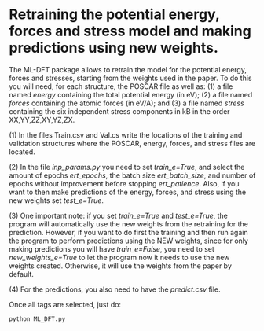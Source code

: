 # Retraining the potential energy, forces and stress model and making predictions using new weights.

The ML-DFT package allows to retrain the model for the potential energy, forces and stresses, starting from the weights used in the paper. To do this you will need, for each structure, the POSCAR file as well as: (1) a file named *energy* containing the total potential energy (in eV); (2) a file named *forces* containing the atomic forces (in eV/A); and (3) a file named *stress* containing the six independent stress components in kB in the order XX,YY,ZZ,XY,YZ,ZX.


(1) In the files Train.csv and Val.cs write the locations of the training and validation structures where the POSCAR, energy, forces, and stress files are located.

(2) In the file *inp_params.py* you need to set *train_e=True*, and select the amount of epochs *ert_epochs*, the batch size *ert_batch_size*, and number of epochs without improvement before stopping *ert_patience*. Also, if you want to then make predictions of the energy, forces, and stress using the new weights set *test_e=True*. 

(3) One important note: if you set *train_e=True* and *test_e=True*, the program will automatically use the new weights from the retraining for the prediction. However, if you want to do first the training and then run again the program to perform predictions using the NEW weights, since for only making predictions you will have *train_e=False*, you need to set *new_weights_e=True* to let the program now it needs to use the new weights created. Otherwise, it will use the weights from the paper by default.

(4) For the predictions, you also need to have the *predict.csv* file.

Once all tags are selected, just do:

```angular2
python ML_DFT.py
```
